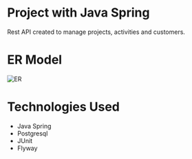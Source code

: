 # Project with Java Spring #
Rest API created to manage projects, activities and customers.
# ER Model #
![ER]([http://url/to/img.png](https://github.com/pbattistella/backend-api-rest-project/blob/main/Model-ER-Project.png))
# Technologies Used #
- Java Spring
- Postgresql
- JUnit
- Flyway
